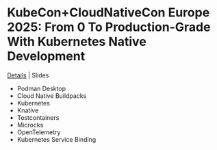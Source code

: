 # KubeCon+CloudNativeCon Europe 2025: From 0 To Production-Grade With Kubernetes Native Development

[Details](https://kccnceu2025.sched.com/event/1txGo/from-0-to-production-grade-with-kubernetes-native-development-thomas-vitale-systematic-kevin-dubois-red-hat?ref=thomasvitale.com) | Slides

* Podman Desktop
* Cloud Native Buildpacks
* Kubernetes
* Knative
* Testcontainers
* Microcks
* OpenTelemetry
* Kubernetes Service Binding
